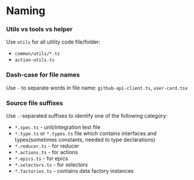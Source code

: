 # Naming

### Utils vs tools vs helper

Use `utils` for all utility code file/folder:

-   `common/utils/*.ts`
-   `action-utils.ts`

### Dash-case for file names

Use `-` to separate words in file name: `github-api-client.ts`, `user-card.tsx`

### Source file suffixes

Use `.`-separated suffixes to identify one of the following category:

-   `*.spec.ts` - unit/integration test file
-   `*.type.ts` or `*.types.ts` file which contains interfaces and types(sometimes constants, needed to type declarations)
-   `*.reducer.ts` - for reducer
-   `*.actions.ts` - for actions
-   `*.epics.ts` - for epics
-   `*.selectors.ts` - for selectors
-   `*.factories.ts` - contains data factory instances
